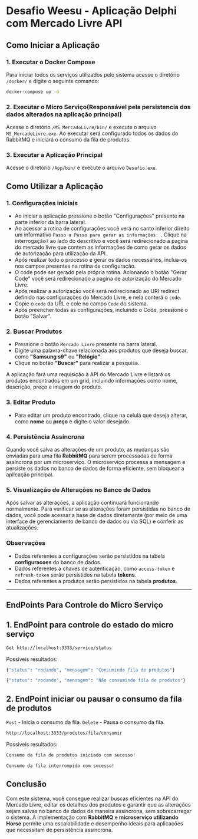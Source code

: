 # Desafio Weesu - Aplicação Delphi com Mercado Livre API

## Como Iniciar a Aplicação

### 1. **Executar o Docker Compose**
  Para iniciar todos os serviços utilizados pelo sistema acesse o diretório `/docker/` e digite o seguinte comando:
  ```bash
  docker-compose up -d
  ```

### 2. **Executar o Micro Serviço(Responsável pela persistencia dos dados alterados na aplicação principal)**
  Acesse o diretório `/MS_MercadoLivre/bin/` e execute o arquivo `MS_MercadoLivre.exe`. Ao executar será configurado todos os dados do RabbitMQ e iniciará o consumo da fila de produtos.

### 3. **Executar a Aplicação Principal**
  Acesse o diretório `/App/bin/` e execute o arquivo `Desafio.exe`.

## Como Utilizar a Aplicação

### 1. **Configurações iniciais**
 - Ao iniciar a aplicação pressione o botão "Configurações" presente na parte inferior da barra lateral.
 - Ao acessar a rotina de configurações você verá no canto inferior direito um informativo `Passo a Passo para gerar as informações: `. Clique na interrogação`?` ao lado do descritivo e você será redirecionado a pagina do mercado livre que contem as informações de como gerar os dados de autorização para utilização da API. 
 - Após realizar todo o processo e gerar os dados necessários, inclua-os nos campos presentes na rotina de configuração.
 - O code pode ser gerado pela própria rotina. Acionando o botão "Gerar Code" você será redirecionado a pagina de autorização do Mercado Livre.
 - Após realizar a autorização você será redirecionado ao URI redirect definido nas configurações do Mercado Livre, e nela conterá o `code`.
 - Copie o `code` da URL e cole no campo `Code` do sistema.
 - Após preencher todas as configurações, incluindo o Code, pressione o botão "Salvar".
   
### 2. **Buscar Produtos**

- Pressione o botão `Mercado Livre` presente na barra lateral.
- Digite uma palavra-chave relacionada aos produtos que deseja buscar, como **"Samsung s9"** ou **"Relógio"**.
- Clique no botão **"Buscar"** para realizar a pesquisa.

A aplicação fará uma requisição à API do Mercado Livre e listará os produtos encontrados em um grid, incluindo informações como nome, descrição, preço e imagem do produto.

### 3. **Editar Produto**

- Para editar um produto encontrado, clique na celulá que deseja alterar, como **nome** ou **preço** e digite o valor desejado.

### 4. **Persistência Assíncrona**

Quando você salva as alterações de um produto, as mudanças são enviadas para uma fila **RabbitMQ** para serem processadas de forma assíncrona por um microserviço. O microserviço processa a mensagem e persiste os dados no banco de dados de forma eficiente, sem bloquear a aplicação principal.

### 5. **Visualização de Alterações no Banco de Dados**

Após salvar as alterações, a aplicação continuará funcionando normalmente. Para verificar se as alterações foram persistidas no banco de dados, você pode acessar a base de dados diretamente (por meio de uma interface de gerenciamento de banco de dados ou via SQL) e conferir as atualizações.

### **Observações**
  - Dados referentes a configurações serão persistidos na tabela **configuracoes** do banco de dados.
  - Dados referentes a chaves de autenticação, como `access-token` e `refresh-token` serão persistidos na tabela **tokens**.
  - Dados referentes a produtos serão persistidos na tabela **produtos**.
---
## EndPoints Para Controle do Micro Serviço

 ##  1. **EndPoint para controle do estado do micro serviço** 
   ```bash
   Get http://localhost:3333/service/status
   ```
  Possiveis resultados:
   ```bash
   {"status": "rodando", "mensagem": "Consumindo fila de produtos"}
   ```
   ```bash
   {"status": "rodando", "mensagem": "Não consumindo fila de produtos"}
   ```
##  2. **EndPoint iniciar ou pausar o consumo da fila de produtos** 
  `Post`   - Inicia o consumo da fila.
  `Delete` - Pausa o consumo da fila.
  ```bash
  http://localhost:3333/produtos/fila/consumir
  ```
 Possiveis resultados:
  ```bash
  Consumo da fila de produtos iniciado com sucesso!
  ```
  ```bash
  Consumo da fila interrompido com sucesso!
  ```
   

## Conclusão

Com este sistema, você consegue realizar buscas eficientes na API do Mercado Livre, editar os detalhes dos produtos e garantir que as alterações sejam salvas no banco de dados de maneira assíncrona, sem sobrecarregar o sistema. A implementação com **RabbitMQ** e **microserviço utilizando Horse** permite uma escalabilidade e desempenho ideais para aplicações que necessitam de persistência assíncrona.
